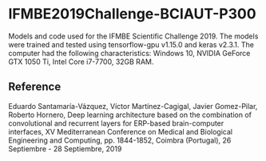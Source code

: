# IFMBE2019Challenge-BCIAUT-P300

Models and code used for the IFMBE Scientific Challenge 2019. The models were trained and tested using tensorflow-gpu v1.15.0 and keras v2.3.1. The computer had the following characteristics: Windows 10, NVIDIA GeForce GTX 1050 Ti, Intel Core i7-7700, 32GB RAM.

## Reference

Eduardo Santamaría-Vázquez, Víctor Martínez-Cagigal, Javier Gomez-Pilar, Roberto Hornero, Deep learning architecture based on the combination of convolutional and recurrent layers for ERP-based brain-computer interfaces, XV Mediterranean Conference on Medical and Biological Engineering and Computing, pp. 1844-1852, Coimbra (Portugal), 26 Septiembre - 28 Septiembre, 2019